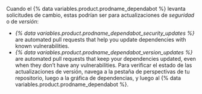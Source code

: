Cuando el {% data variables.product.prodname_dependabot %} levanta solicitudes de cambio, estas podrían ser para actualizaciones de _seguridad_ o de _versión_:

- _{% data variables.product.prodname_dependabot_security_updates %}_ are automated pull requests that help you update dependencies with known vulnerabilities.
- _{% data variables.product.prodname_dependabot_version_updates %}_ are automated pull requests that keep your dependencies updated, even when they don’t have any vulnerabilities. Para verificar el estado de las actualizaciones de versión, navega a la pestaña de perspectivas de tu repositorio, luego a la gráfica de dependencias, y luego al {% data variables.product.prodname_dependabot %}.
